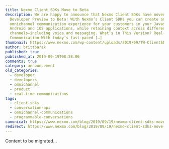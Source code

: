 ```yaml
---
title: Nexmo Client SDKs Move to Beta
description: We are happy to announce that Nexmo Client SDKs have moved from
  Developer Preview to Beta! With Nexmo’s Client SDKs you can create an
  omnichannel communication experience for your customers in your Javascript,
  Android and iOS applications, while retaining context across different
  channels—including voice and messaging. What’s in This Version? Real-time
  Communication With today’s fast-paced […]
thumbnail: https://www.nexmo.com/wp-content/uploads/2019/09/TW-ClientSDKsBeta.png
author: brittbarak
published: true
published_at: 2019-09-19T08:58:06
comments: true
category: announcement
old_categories:
  - developer
  - developers
  - omnichannel
  - product
  - real-time-communications
tags:
  - client-sdks
  - conversation-api
  - omnichannel-communications
  - programmable-conversations
canonical: https://www.nexmo.com/blog/2019/09/19/nexmo-client-sdks-move-to-beta-dr
redirect: https://www.nexmo.com/blog/2019/09/19/nexmo-client-sdks-move-to-beta-dr
---
```

Content to be migrated...